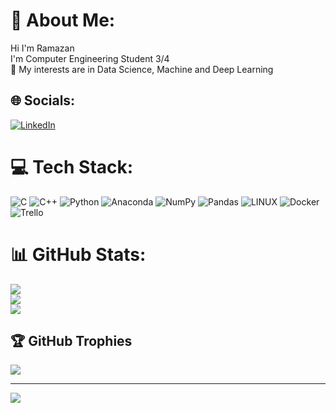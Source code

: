 # 💫 About Me:
Hi I'm Ramazan <br>I'm Computer Engineering Student 3/4<br>🔭 My interests are in Data Science, Machine and Deep Learning


## 🌐 Socials:
[![LinkedIn](https://img.shields.io/badge/LinkedIn-%230077B5.svg?logo=linkedin&logoColor=white)](https://linkedin.com/in/https://www.linkedin.com/in/ramazan-karakilinc/) 

# 💻 Tech Stack:
![C](https://img.shields.io/badge/c-%2300599C.svg?style=flat-square&logo=c&logoColor=white) ![C++](https://img.shields.io/badge/c++-%2300599C.svg?style=flat-square&logo=c%2B%2B&logoColor=white) ![Python](https://img.shields.io/badge/python-3670A0?style=flat-square&logo=python&logoColor=ffdd54) ![Anaconda](https://img.shields.io/badge/Anaconda-%2344A833.svg?style=flat-square&logo=anaconda&logoColor=white) ![NumPy](https://img.shields.io/badge/numpy-%23013243.svg?style=flat-square&logo=numpy&logoColor=white) ![Pandas](https://img.shields.io/badge/pandas-%23150458.svg?style=flat-square&logo=pandas&logoColor=white) ![LINUX](https://img.shields.io/badge/Linux-FCC624?style=flat-square&logo=linux&logoColor=black) ![Docker](https://img.shields.io/badge/docker-%230db7ed.svg?style=flat-square&logo=docker&logoColor=white) ![Trello](https://img.shields.io/badge/Trello-%23026AA7.svg?style=flat-square&logo=Trello&logoColor=white)
# 📊 GitHub Stats:
![](https://github-readme-stats.vercel.app/api?username=ramazankrklnc&theme=dark&hide_border=false&include_all_commits=true&count_private=true)<br/>
![](https://github-readme-streak-stats.herokuapp.com/?user=ramazankrklnc&theme=dark&hide_border=false)<br/>
![](https://github-readme-stats.vercel.app/api/top-langs/?username=ramazankrklnc&theme=dark&hide_border=false&include_all_commits=true&count_private=true&layout=compact)

## 🏆 GitHub Trophies
![](https://github-profile-trophy.vercel.app/?username=ramazankrklnc&theme=radical&no-frame=true&no-bg=true&margin-w=4)

---
[![](https://visitcount.itsvg.in/api?id=ramazankrklnc&icon=5&color=12)](https://visitcount.itsvg.in)

<!-- Proudly created with GPRM ( https://gprm.itsvg.in ) -->

